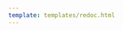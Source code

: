 ```yaml
---
template: templates/redoc.html
---
```


<redoc spec-url=../../apis/restapis/oauth-dcr.yaml></redoc>
<script src="https://cdn.jsdelivr.net/npm/redoc@next/bundles/redoc.standalone.js"> </script>